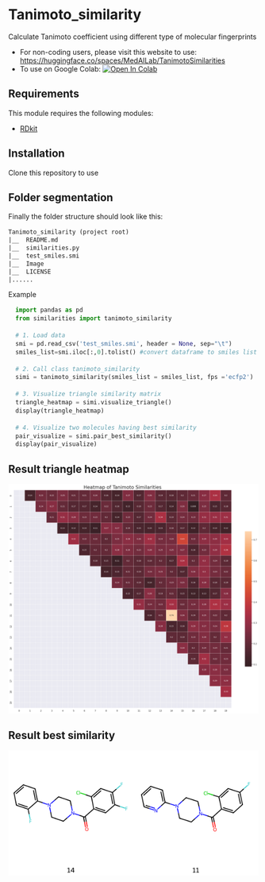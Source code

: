 # Tanimoto_similarity
Calculate Tanimoto coefficient using different type of molecular fingerprints
- For non-coding users, please visit this website to use: https://huggingface.co/spaces/MedAILab/TanimotoSimilarities
- To use on Google Colab: [![Open In Colab](https://colab.research.google.com/assets/colab-badge.svg)](https://colab.research.google.com/github/tieulongphan8995/Tanimoto_similarity/blob/main/Tanimito_similarity.ipynb)

## Requirements
This module requires the following modules:

- [RDkit](https://www.rdkit.org/)

## Installation
Clone this repository to use

## Folder segmentation

Finally the folder structure should look like this:

    Tanimoto_similarity (project root)
    |__  README.md
    |__  similarities.py
    |__  test_smiles.smi
    |__  Image
    |__  LICENSE    
    |......

Example
  ```python
    import pandas as pd
    from similarities import tanimoto_similarity

    # 1. Load data
    smi = pd.read_csv('test_smiles.smi', header = None, sep="\t")
    smiles_list=smi.iloc[:,0].tolist() #convert dataframe to smiles list

    # 2. Call class tanimoto_similarity
    simi = tanimoto_similarity(smiles_list = smiles_list, fps ='ecfp2')

    # 3. Visualize triangle similarity matrix
    triangle_heatmap = simi.visualize_triangle()
    display(triangle_heatmap)

    # 4. Visualize two molecules having best similarity
    pair_visualize = simi.pair_best_similarity()
    display(pair_visualize)
```
## Result triangle heatmap 
<img src='./Image/triangle.png'>

## Result best similarity
<img src='./Image/pair.png'>
